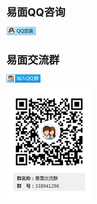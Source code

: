 # 易面QQ咨询 #

[![PNG](image/qq.png)](http://wpa.qq.com/msgrd?v=3&uin=1121015043&site=qq&menu=yes)

# 易面交流群 #

[![PNG](image/group.png)](http://shang.qq.com/wpa/qunwpa?idkey=68e0ffb43db489890b5fd8c14374dee79bbc613c8897b4e37ced319903be6025)

![PNG](image/qqqun.png)